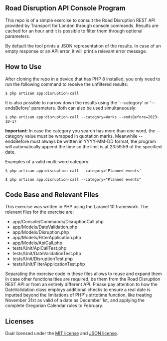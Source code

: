## Road Disruption API Console Program

This repo is of a simple exercise to consult the Road Disruption REST API provided by Transport for London through console commands. Results are cached for an hour and it is possible to filter them through optional parameters.

By default the tool prints a JSON representation of the results. In case of an empty response or an API error, it will print a relevant error message.

## How to Use

After cloning the repo in a device that has PHP 8 installed, you only need to run the following command to receive the unfiltered results:
````
$ php artisan app:disruption-call
````

It is also possible to narrow down the results using the '--category' or '--endsBefore' parameters. Both can also be used simultaneously:
````
$ php artisan app:disruption-call --category=Works --endsBefore=2023-10-17
````

**Important:** In case the category you search has more than one word, the --category value must be wrapped in quotation marks. Meanwhile --endsBefore must always be written in YYYY-MM-DD format, the program will automatically append the time so the limit is at 23:59:59 of the specified date.

Examples of a valid multi-word category:
````
$ php artisan app:disruption-call --category='Planned events'
````
````
$ php artisan app:disruption-call --category="Planned events"
````

## Code Base and Relevant Files

This exercise was written in PHP using the Laravel 10 framework. The relevant files for the exercise are:

- app/Console/Commands/DisruptionCall.php
- app/Models/DateValidation.php
- app/Models/Disruption.php
- app/Models/FilterApplication.php
- app/Models/ApiCall.php
- tests/Unit/ApiCallTest.php
- tests/Unit/DateValidationTest.php
- tests/Unit/DisruptionTest.php
- tests/Unit/FilterApplicationTest.php

Separating the exercise code in these files allows to reuse and expand them in case other functionalities are required, be them from the Road Disruption REST API or from an entirely different API. Please pay attention to how the DateValidation class employs additional checks to ensure a real date is inputted beyond the limitations of PHP's strtotime function, like treating November 31st as valid of a date as December 1st, and applying the complete Gregorian Calendar rules to February.

## Licenses

Dual licensed under the [MIT license](https://opensource.org/licenses/MIT) and [JSON license](https://www.json.org/license.html).
